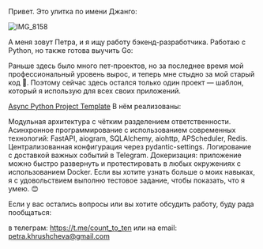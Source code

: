 Привет. Это улитка по имени Джанго:  
  
![IMG_8158](https://github.com/petra-khrushcheva/django_the_snail/assets/107405352/d81ba6d1-cdcf-4dd8-8e12-fd78490e6254)
  
А меня зовут Петра, и я ищу работу бэкенд-разработчика.
Работаю с Python, но также готова выучить Go:  

Раньше здесь было много пет-проектов, но за последнее время мой профессиональный уровень вырос, и теперь мне стыдно за мой старый код 😬.
Поэтому сейчас здесь остался только один проект — шаблон, который я использую для всех своих приложений.

[Async Python Project Template](https://github.com/petra-khrushcheva/base_project)
В нём реализованы:

Модульная архитектура с чётким разделением ответственности.
Асинхронное программирование с использованием современных технологий: FastAPI, aiogram, SQLAlchemy, aiohttp, APScheduler, Redis.
Централизованная конфигурация через pydantic-settings.
Логирование с доставкой важных событий в Telegram.
Докеризация: приложение можно быстро развернуть и протестировать в любых окружениях с использованием Docker.
Если вы хотите узнать больше о моих навыках, я с удовольствием выполню тестовое задание, чтобы показать, что я умею. 😊

Если у вас остались вопросы или вы хотите обсудить работу, буду рада пообщаться:

в телеграм: https://t.me/count_to_ten
или на email: petra.khrushcheva@gmail.com
